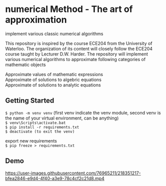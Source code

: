 # numerical Method - The art of approximation
implement various classic numerical algorithms 

This repository is inspired by the course ECE204 from the University of Waterloo. The organization of its content will closely follow the ECE204 course taught by Lecturer D.W. Harder. The repository will implement various numerical algorithms to approximate following categories of mathematic objects

Approximate values of mathematic expressions<br>
Approximate of solutions to algebric equations<br>
Approximate of solutions to analytic equations<br>

## Getting Started
`$ python -m venv venv` (first venv indicate the venv module, second venv is the name of your virtual environment, can be anything)<br>
`$ venv\Scripts\activate.bat` <br>
`$ pip install -r requirements.txt` <br>
`$ deactivate (to exit the venv)` <br>

export new requirements <br>
`$ pip freeze > requirements.txt`

## Demo
https://user-images.githubusercontent.com/76965211/218351217-bfea2846-e9d4-4f40-a3e9-78c4cf2c21d8.mp4

